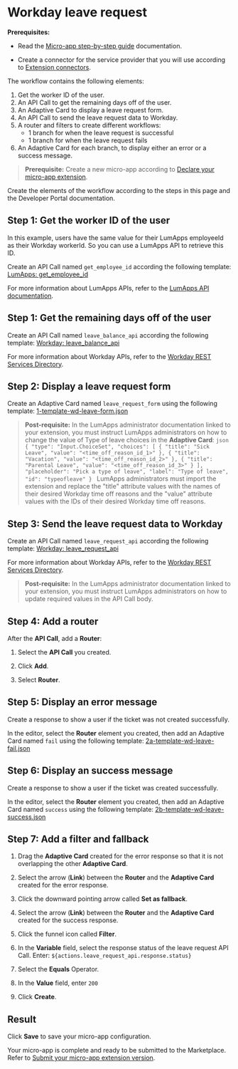 # Workday leave request

**Prerequisites:**

- Read the [Micro-app step-by-step guide](https://developer.lumapps.com/portal/documentation/micro-app-steps/micro_app_step_by_step.md) documentation.
    
- Create a connector for the service provider that you will use according to [Extension connectors](https://docs.lumapps.com/docs/admin-l43084339674928007extensions).

The workflow contains the following elements:

1. Get the worker ID of the user.
2. An API Call to get the remaining days off of the user.
3. An Adaptive Card to display a leave request form.
4. An API Call to send the leave request data to Workday.
5. A router and filters to create different workflows:
    - 1 branch for when the leave request is successful
    - 1 branch for when the leave request fails
6. An Adaptive Card for each branch, to display either an error or a success message.

> **Prerequisite:** Create a new micro-app according to [Declare your micro-app extension](https://developer.lumapps.com/portal/documentation/micro-app-steps/declare-your-microapp-extension.md).

Create the elements of the workflow according to the steps in this page and the Developer Portal documentation.

## Step 1: Get the worker ID of the user

In this example, users have the same value for their LumApps employeeId as their Workday workerId. So you can use a LumApps API to retrieve this ID.

Create an API Call named `get_employee_id` according the following template: [LumApps: get_employee_id](https://documenter.getpostman.com/view/32450244/2sA3kPq5Do#229a2837-b7e5-4007-8b13-00be68fff418)

For more information about LumApps APIs, refer to the [LumApps API documentation](https://apiv1.lumapps.com/#tag/Platform-governance-User/operation/user/get).

## Step 1: Get the remaining days off of the user

Create an API Call named `leave_balance_api` according the following template: [Workday: leave_balance_api](https://documenter.getpostman.com/view/32450244/2sA3kPq5Do#06dc025f-9fbe-4ce4-b3a8-38351010a600)

For more information about Workday APIs, refer to the [Workday REST Services Directory](https://community.workday.com/sites/default/files/file-hosting/restapi/index.html#absenceManagement/v1/get-/balances).

## Step 2: Display a leave request form

Create an Adaptive Card named `leave_request_form` using the following template: [1-template-wd-leave-form.json](1-template-wd-leave-form.json)

> **Post-requisite:** In the LumApps administrator documentation linked to your extension, you must instruct LumApps administrators on how to change the value of Type of leave choices in the **Adaptive Card**:
    ```json
        {
            "type": "Input.ChoiceSet",
            "choices": [
                {
                    "title": "Sick Leave",
                    "value": "<time_off_reason_id_1>"
                },
                {
                    "title": "Vacation",
                    "value": "<time_off_reason_id_2>"
                },
                {
                    "title": "Parental Leave",
                    "value": "<time_off_reason_id_3>"
                }
            ],
            "placeholder": "Pick a type of leave",
            "label": "Type of leave",
            "id": "typeofleave"
        }
    ```
    LumApps administrators must import the extension and replace the "title" attribute values with the names of their desired Workday time off reasons and the "value" attribute values with the IDs of their desired Workday time off reasons.

## Step 3: Send the leave request data to Workday

Create an API Call named `leave_request_api` according the following template: [Workday: leave_request_api](https://documenter.getpostman.com/view/32450244/2sA3kPq5Do#0984f696-ae3e-4334-b08f-33968c1b7818)

For more information about Workday APIs, refer to the [Workday REST Services Directory](https://community.workday.com/sites/default/files/file-hosting/restapi/index.html#absenceManagement/v1/post-/workers/-ID-/requestTimeOff).

> **Post-requisite:** In the LumApps administrator documentation linked to your extension, you must instruct LumApps administrators on how to update required values in the API Call body.

## Step 4: Add a router

After the **API Call**, add a **Router**:

1. Select the **API Call** you created.

2. Click **Add**.

3. Select **Router**.

## Step 5: Display an error message

Create a response to show a user if the ticket was not created successfully.

In the editor, select the **Router** element you created, then add an Adaptive Card named `fail` using the following template: [2a-template-wd-leave-fail.json](2a-template-wd-leave-fail.json)

## Step 6: Display an success message

Create a response to show a user if the ticket was created successfully.

In the editor, select the **Router** element you created, then add an Adaptive Card named `success` using the following template: [2b-template-wd-leave-success.json](2b-template-wd-leave-success.json)

## Step 7: Add a filter and fallback

1. Drag the **Adaptive Card** created for the error response so that it is not overlapping the other **Adaptive Card**.

2. Select the arrow (**Link**) between the **Router** and the **Adaptive Card** created for the error response.

3. Click the downward pointing arrow called **Set as fallback**.

4. Select the arrow (**Link**) between the **Router** and the **Adaptive Card** created for the success response.

5. Click the funnel icon called **Filter**.

6. In the **Variable** field, select the response status of the leave request API Call. Enter: `${actions.leave_request_api.response.status}`

7. Select the **Equals** Operator.

8. In the **Value** field, enter `200`

9. Click **Create**.

## Result

Click **Save** to save your micro-app configuration.

Your micro-app is complete and ready to be submitted to the Marketplace. Refer to [Submit your micro-app extension version](https://developer.lumapps.com/portal/documentation/micro-app-steps/submit-microapp.md).